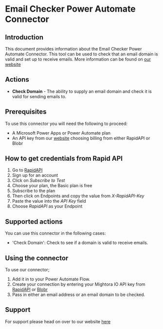 # Email Checker Power Automate Connector 

## Introduction
This document provides information about the Email Checker Power Automate Connector. This tool can be used to check that an email domain is valid and set up to receive emails. 
More information can be found on [our website](https://mightora.io/email-checker/)

## Actions
* __Check Domain__ - The ability to supply an email domain and check it is valid for sending emails to.

## Prerequisites
To use this connector you will need the following to proceed:
* A Microsoft Power Apps or Power Automate plan
* An API key from our [website](https://mightora.io/email-checker/) choosing billing from either RapidAPI or Blobr

## How to get credentials from Rapid API
1. Go to [RapidAPI](https://mightora.io/email-checker/get-api-key)
2. Sign up for an account
3. Click on *Subscribe to Test*
4. Choose your plan, the Basic plan is free
5. Subscribe to the plan
6. Then click on Endpoints and copy the value from *X-RapidAPI-Key*
7. Paste the value into the *API Key* field 
8. Choose *RapidAPI* as your Endpoint

## Supported actions
You can use this connector in the following cases:
* 'Check Domain':  Check to see if a domain is valid to receive emails.

## Using the connector 
To use our connector;
1. Add it in to your Power Automate Flow.
2. Create your connection by entering your Mightora IO API key from [RapidAPI](https://mightora.io/email-checker/get-api-key) or [Blobr](https://mightora.io/blobr-catalog)
3. Pass in either an email address or an email domain to be checked. 

## Support
For support please head on over to our website [here](https://mightora.io/email-checker/)





